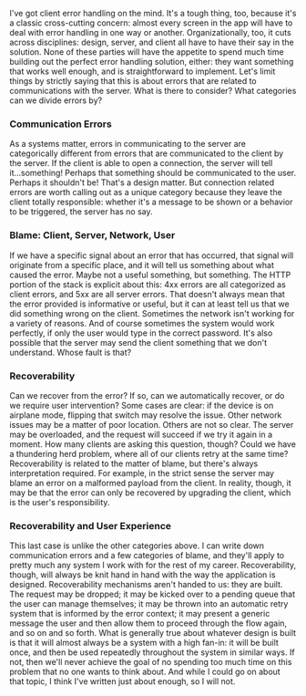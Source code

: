 I've got client error handling on the mind. It's a tough thing, too, because it's a classic cross-cutting concern: almost every screen in the app will have to deal with error handling in one way or another. Organizationally, too, it cuts across disciplines: design, server, and client all have to have their say in the solution. None of these parties will have the appetite to spend much time building out the perfect error handling solution, either: they want something that works well enough, and is straightforward to implement.
Let's limit things by strictly saying that this is about errors that are related to communications with the server. What is there to consider? What categories can we divide errors by?

### Communication Errors

As a systems matter, errors in communicating to the server are categorically different from errors that are communicated to the client by the server. If the client is able to open a connection, the server will tell it...something! Perhaps that something should be communicated to the user. Perhaps it shouldn't be! That's a design matter.
But connection related errors are worth calling out as a unique category because they leave the client totally responsible: whether it's a message to be shown or a behavior to be triggered, the server has no say.

### Blame: Client, Server, Network, User

If we have a specific signal about an error that has occurred, that signal will originate from a specific place, and it will tell us something about what caused the error. Maybe not a useful something, but something.
The HTTP portion of the stack is explicit about this: 4xx errors are all categorized as client errors, and 5xx are all server errors. That doesn't always mean that the error provided is informative or useful, but it can at least tell us that we did something wrong on the client.
Sometimes the network isn't working for a variety of reasons. And of course sometimes the system would work perfectly, if only the user would type in the correct password.
It's also possible that the server may send the client something that we don't understand. Whose fault is that?

### Recoverability

Can we recover from the error? If so, can we automatically recover, or do we require user intervention?
Some cases are clear: if the device is on airplane mode, flipping that switch may resolve the issue. Other network issues may be a matter of poor location.
Others are not so clear. The server may be overloaded, and the request will succeed if we try it again in a moment. How many clients are asking this question, though? Could we have a thundering herd problem, where all of our clients retry at the same time?
Recoverability is related to the matter of blame, but there's always interpretation required. For example, in the strict sense the server may blame an error on a malformed payload from the client. In reality, though, it may be that the error can only be recovered by upgrading the client, which is the user's responsibility.

### Recoverability and User Experience

This last case is unlike the other categories above. I can write down communication errors and a few categories of blame, and they'll apply to pretty much any system I work with for the rest of my career.
Recoverability, though, will always be knit hand in hand with the way the application is designed. Recoverability mechanisms aren't handed to us: they are built. The request may be dropped; it may be kicked over to a pending queue that the user can manage themselves; it may be thrown into an automatic retry system that is informed by the error context; it may present a generic message the user and then allow them to proceed through the flow again, and so on and so forth.
What is generally true about whatever design is built is that it will almost always be a system with a high fan-in: it will be built once, and then be used repeatedly throughout the system in similar ways. If not, then we'll never achieve the goal of no spending too much time on this problem that no one wants to think about.
And while I could go on about that topic, I think I've written just about enough, so I will not.
